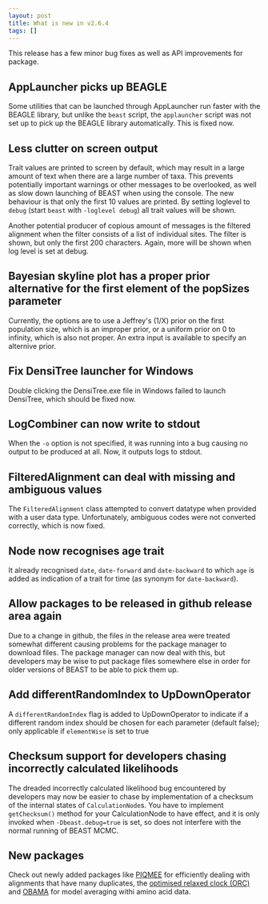 ```yaml
---
layout: post
title: What is new in v2.6.4
tags: []
---
```


This release has a few minor bug fixes as well as API improvements for package.

## AppLauncher picks up BEAGLE

Some utilities that can be launched through AppLauncher run faster with the BEAGLE library, but unlike the `beast` script, the `applauncher` script was not set up to pick up the BEAGLE library automatically. This is fixed now.

## Less clutter on screen output

Trait values are printed to screen by default, which may result in a large amount of text when there are a large number of taxa. This prevents potentially important warnings or other messages to be overlooked, as well as slow down launching of BEAST when using the console. The new behaviour is that only the first 10 values are printed. By setting loglevel to `debug` (start `beast` with `-loglevel debug`) all trait values will be shown.

Another potential producer of copious amount of messages is the filtered alignment when the filter consists of a list of individual sites. The filter is shown, but only the first 200 characters. Again, more will be shown when log level is set at debug.

## Bayesian skyline plot has a proper prior alternative for the first element of the popSizes parameter

Currently, the options are to use a Jeffrey's (1/X) prior on the first population size, which is an improper prior, or a uniform prior on 0 to infinity, which is also not proper. An extra input is available to specify an alternive prior.

## Fix DensiTree launcher for Windows

Double clicking the DensiTree.exe file in Windows failed to launch DensiTree, which should be fixed now.

## LogCombiner can now write to stdout

When the `-o` option is not specified, it was running into a bug causing no output to be produced at all. Now, it outputs logs to stdout.

## FilteredAlignment can deal with missing and ambiguous values

The `FilteredAlignment` class attempted to convert datatype when provided with a user data type. Unfortunately, ambiguous codes were not converted correctly, which is now fixed.

## Node now recognises age trait

It already recognised `date`, `date-forward` and `date-backward` to which `age` is added as indication of a trait for time (as synonym for `date-backward`).

## Allow packages to be released in github release area again

Due to a change in github, the files in the release area were treated somewhat different causing problems for the package manager to download files. The package manager can now deal with this, but developers may be wise to put package files somewhere else in order for older versions of BEAST to be able to pick them up.

## Add differentRandomIndex to UpDownOperator

A `differentRandomIndex` flag is added to UpDownOperator to indicate if a different random index should be chosen for each parameter (default false); only applicable if `elementWise` is set to true

## Checksum support for developers chasing incorrectly calculated likelihoods

The dreaded incorrectly calculated likelihood bug encountered by developers may now be easier to chase by implementation of a checksum of the internal states of `CalculationNode`s. You have to implement `getChecksum()` method for your CalculationNode to have effect, and it is only invoked when `-Dbeast.debug=true` is set, so does not interfere with the normal running of BEAST MCMC.

## New packages

Check out newly added packages like [PIQMEE](http://www.beast2.org/2020/10/06/PIQMEE.html) for efficiently dealing with alignments that have many duplicates, the [optimised relaxed clock (ORC)](http://www.beast2.org/2020/12/15/ORC.html) and [OBAMA](http://www.beast2.org/2020/11/25/OBAMA.html) for model averaging withi amino acid data.